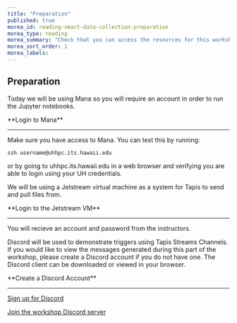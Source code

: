 ```yaml
---
title: "Preparation"
published: true
morea_id: reading-smart-data-collection-preparation
morea_type: reading
morea_summary: "Check that you can access the resources for this workshop"
morea_sort_order: 1
morea_labels:
---
```


## Preparation 

Today we will be using Mana so you will require an account in order to run the Jupyter notebooks.

<div class="alert alert-secondary" role="alert" markdown="1">
<i class="fa-solid fa-user-pen fa-xl"></i>  **Login to Mana**
<hr/>

Make sure you have access to Mana. You can test this by running:

```ssh
ssh username@uhhpc.its.hawaii.edu
```

or by going to uhhpc.its.hawaii.edu in a web browser and verifying you are able to login using your UH credentials.
</div>

We will be using a Jetstream virtual machine as a system for Tapis to send and pull files from.

<div class="alert alert-secondary" role="alert" markdown="1">
<i class="fa-solid fa-user-pen fa-xl"></i>  **Login to the Jetstream VM**
<hr/>

You will recieve an account and password from the instructors.
</div>

Discord will be used to demonstrate triggers using Tapis Streams Channels. If you would like to view the messages generated during this part of the workshop, please create a Discord account if you do not have one. The Discord client can be downloaded or viewed in your browser.

<div class="alert alert-secondary" role="alert" markdown="1">
<i class="fa-solid fa-user-pen fa-xl"></i>  **Create a Discord Account**
<hr/>

[Sign up for Discord](https://discord.com/)

[Join the workshop Discord server](https://discord.gg/mSJJPydrBw)
</div>


